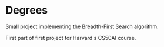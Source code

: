 # Degrees
Small project implementing the Breadth-First Search algorithm.

First part of first project for Harvard's CS50AI course.

